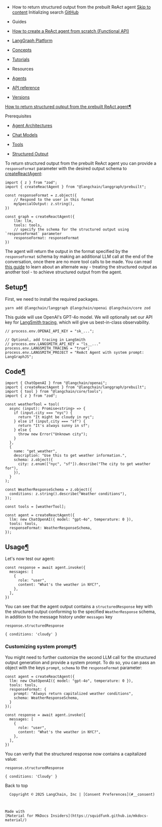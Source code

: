 - How to return structured output from the prebuilt ReAct agent [Skip to content](#how-to-return-structured-output-from-the-prebuilt-react-agent) Initializing search [GitHub](https://github.com/langchain-ai/langgraphjs)

- Guides

- [How to create a ReAct agent from scratch (Functional API)](../react-agent-from-scratch-functional/)

- [LangGraph Platform](../../how-tos#langgraph-platform)

- [Concepts](../../concepts/)

- [Tutorials](../../tutorials/)

- Resources

- [Agents](../../agents/overview/)

- [API reference](../../reference/)

- [Versions](../../versions/)

[How to return structured output from the prebuilt ReAct agent¶](#how-to-return-structured-output-from-the-prebuilt-react-agent)

Prerequisites

- [Agent Architectures](../../concepts/agentic_concepts/)

- [Chat Models](https://js.langchain.com/docs/concepts/chat_models/)

- [Tools](https://js.langchain.com/docs/concepts/tools/)

- [Structured Output](https://js.langchain.com/docs/concepts/structured_outputs/)

To return structured output from the prebuilt ReAct agent you can provide a `responseFormat` parameter with the desired output schema to [createReactAgent](https://langchain-ai.github.io/langgraphjs/reference/functions/prebuilt.createReactAgent.html):

```
import { z } from "zod";
import { createReactAgent } from "@langchain/langgraph/prebuilt";

const responseFormat = z.object({
    // Respond to the user in this format
    mySpecialOutput: z.string(),
})

const graph = createReactAgent({
    llm: llm,
    tools: tools,
    // specify the schema for the structured output using `responseFormat` parameter
    responseFormat: responseFormat
})

```

The agent will return the output in the format specified by the `responseFormat` schema by making an additional LLM call at the end of the conversation, once there are no more tool calls to be made. You can read [this guide](/langgraphjs/how-tos/respond-in-format/) to learn about an alternate way - treating the structured output as another tool - to achieve structured output from the agent.

## Setup[¶](#setup)

First, we need to install the required packages.

```
yarn add @langchain/langgraph @langchain/openai @langchain/core zod

```

This guide will use OpenAI's GPT-4o model. We will optionally set our API key for [LangSmith tracing](https://smith.langchain.com/), which will give us best-in-class observability.

```
// process.env.OPENAI_API_KEY = "sk_...";

// Optional, add tracing in LangSmith
// process.env.LANGSMITH_API_KEY = "ls__..."
process.env.LANGSMITH_TRACING = "true";
process.env.LANGSMITH_PROJECT = "ReAct Agent with system prompt: LangGraphJS";

```

## Code[¶](#code)

```
import { ChatOpenAI } from "@langchain/openai";
import { createReactAgent } from "@langchain/langgraph/prebuilt";
import { tool } from "@langchain/core/tools";
import { z } from "zod";

const weatherTool = tool(
  async (input): Promise<string> => {
    if (input.city === "nyc") {
      return "It might be cloudy in nyc";
    } else if (input.city === "sf") {
      return "It's always sunny in sf";
    } else {
      throw new Error("Unknown city");
    }
  },
  {
    name: "get_weather",
    description: "Use this to get weather information.",
    schema: z.object({
      city: z.enum(["nyc", "sf"]).describe("The city to get weather for"),
    }),
  }
);

const WeatherResponseSchema = z.object({
  conditions: z.string().describe("Weather conditions"),
});

const tools = [weatherTool];

const agent = createReactAgent({
  llm: new ChatOpenAI({ model: "gpt-4o", temperature: 0 }),
  tools: tools,
  responseFormat: WeatherResponseSchema,
});

```

## Usage[¶](#usage)

Let's now test our agent:

```
const response = await agent.invoke({
  messages: [
    {
      role: "user",
      content: "What's the weather in NYC?",
    },
  ],
})

```

You can see that the agent output contains a `structuredResponse` key with the structured output conforming to the specified `WeatherResponse` schema, in addition to the message history under `messages` key

```
response.structuredResponse

```

```
{ conditions: 'cloudy' }

```

### Customizing system prompt[¶](#customizing-system-prompt)

You might need to further customize the second LLM call for the structured output generation and provide a system prompt. To do so, you can pass an object with the keys `prompt`, `schema` to the `responseFormat` parameter:

```
const agent = createReactAgent({
  llm: new ChatOpenAI({ model: "gpt-4o", temperature: 0 }),
  tools: tools,
  responseFormat: {
    prompt: "Always return capitalized weather conditions",
    schema: WeatherResponseSchema,
  }
});

const response = await agent.invoke({
  messages: [
    {
      role: "user",
      content: "What's the weather in NYC?",
    },
  ],
})

```

You can verify that the structured response now contains a capitalized value:

```
response.structuredResponse

```

```
{ conditions: 'Cloudy' }

```

  Back to top

      Copyright © 2025 LangChain, Inc | [Consent Preferences](#__consent)



    Made with
    [Material for MkDocs Insiders](https://squidfunk.github.io/mkdocs-material/)

[](https://langchain-ai.github.io/langgraph/)
[](https://github.com/langchain-ai/langgraphjs)
[](https://twitter.com/LangChainAI)